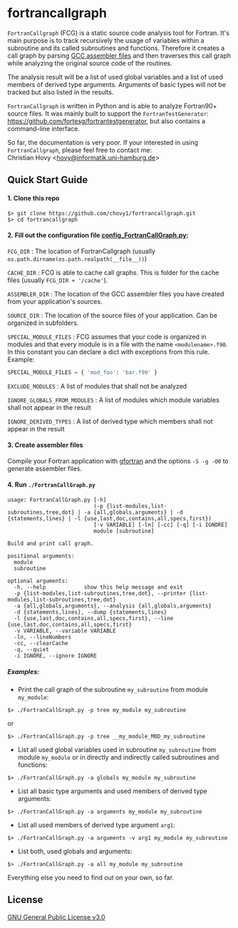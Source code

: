 # fortrancallgraph

`FortranCallgraph` (FCG) is a static source code analysis tool for Fortran. 
It's main purpose is to track recursively the usage of variables within a subroutine and its called subroutines and functions.
Therefore it creates a call graph by parsing [GCC assembler files](https://gcc.gnu.org/onlinedocs/gcc/Overall-Options.html#index-S) and then traverses this call graph while analyzing the original source code of the routines.

The analysis result will be a list of used global variables and a list of used members of derived type arguments. 
Arguments of basic types will not be tracked but also listed in the results.

`FortranCallgraph` is written in Python and is able to analyze Fortran90+ source files. It was mainly built to support the `FortranTestGenerator`: https://github.com/fortesg/fortrantestgenerator, but also contains a command-line interface.

So far, the documentation is very poor. If your interested in using `FortranCallgraph`, please feel free to contact me:   
Christian Hovy <<hovy@informatik.uni-hamburg.de>>

## Quick Start Guide

#### 1. Clone this repo

```
$> git clone https://github.com/chovy1/fortrancallgraph.git
$> cd fortrancallgraph
```

#### 2. Fill out the configuration file [config_FortranCallGraph.py](config_FortranCallGraph.py):

`FCG_DIR` : The location of FortranCallgraph (usually `os.path.dirname(os.path.realpath(__file__))`)

`CACHE_DIR` : FCG is able to cache call graphs. This is folder for the cache files (usually `FCG_DIR + '/cache'`).

`ASSEMBLER_DIR` : The location of the GCC assembler files you have created from your application's sources.

`SOURCE_DIR` : The location of the source files of your application. Can be organized in subfolders.

`SPECIAL_MODULE_FILES` : FCG assumes that your code is organized in modules and that every module is in a file with the name `<modulename>.f90`. In this constant you can declare a dict with exceptions from this rule.
Example:  
```python
SPECIAL_MODULE_FILES = { 'mod_foo': 'bar.f90' }
```
`EXCLUDE_MODULES` : A list of modules that shall not be analyzed

`IGNORE_GLOBALS_FROM_MODULES` : A list of modules which module variables shall not appear in the result

`IGNORE_DERIVED_TYPES` : A list of derived type which members shall not appear in the result

#### 3. Create assembler files

Compile your Fortran application with [gfortran](https://gcc.gnu.org/fortran) and the options `-S -g -O0` to generate assembler files.

#### 4. Run `./FortranCallGraph.py`

```
usage: FortranCallGraph.py [-h]
                           (-p {list-modules,list-subroutines,tree,dot} | -a {all,globals,arguments} | -d {statements,lines} | -l {use,last,doc,contains,all,specs,first})
                           [-v VARIABLE] [-ln] [-cc] [-q] [-i IGNORE]
                           module [subroutine]

Build and print call graph.

positional arguments:
  module
  subroutine

optional arguments:
  -h, --help            show this help message and exit
  -p {list-modules,list-subroutines,tree,dot}, --printer {list-modules,list-subroutines,tree,dot}
  -a {all,globals,arguments}, --analysis {all,globals,arguments}
  -d {statements,lines}, --dump {statements,lines}
  -l {use,last,doc,contains,all,specs,first}, --line {use,last,doc,contains,all,specs,first}
  -v VARIABLE, --variable VARIABLE
  -ln, --lineNumbers
  -cc, --clearCache
  -q, --quiet
  -i IGNORE, --ignore IGNORE
```
##### Examples:

* Print the call graph of the subroutine `my_subroutine` from module `my_module`:  
```
$> ./FortranCallGraph.py -p tree my_module my_subroutine
```
or  
```
$> ./FortranCallGraph.py -p tree __my_module_MOD_my_subroutine
```

* List all used global variables used in subroutine `my_subroutine` from module `my_module` or in directly and indirectly called subroutines and functions:  
```
$> ./FortranCallGraph.py -a globals my_module my_subroutine
```  

* List all basic type arguments and used members of derived type arguments:  
```
$> ./FortranCallGraph.py -a arguments my_module my_subroutine
```  

* List all used members of derived type argument `arg1`:  
```
$> ./FortranCallGraph.py -a arguments -v arg1 my_module my_subroutine
```  

* List both, used globals and arguments:  
```
$> ./FortranCallGraph.py -a all my_module my_subroutine
```

Everything else you need to find out on your own, so far.

## License

[GNU General Public License v3.0](LICENSE)
